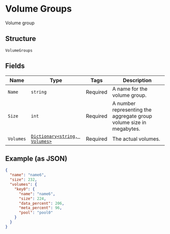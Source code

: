 
# Volume Groups

Volume group

## Structure

`VolumeGroups`

## Fields

| Name | Type | Tags | Description |
|  --- | --- | --- | --- |
| `Name` | `string` | Required | A name for the volume group. |
| `Size` | `int` | Required | A number representing the aggregate group volume size in megabytes. |
| `Volumes` | [`Dictionary<string, Volumes>`](../../doc/models/volumes.md) | Required | The actual volumes. |

## Example (as JSON)

```json
{
  "name": "name6",
  "size": 232,
  "volumes": {
    "key0": {
      "name": "name6",
      "size": 224,
      "data_percent": 206,
      "meta_percent": 96,
      "pool": "pool0"
    }
  }
}
```

